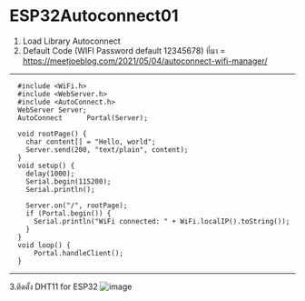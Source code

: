 # ESP32Autoconnect01
1. Load Library Autoconnect
2. Default Code (WIFI Password default 12345678)
            ที่มา = https://meetjoeblog.com/2021/05/04/autoconnect-wifi-manager/
-------------------------------------------
      #include <WiFi.h>          
      #include <WebServer.h>     
      #include <AutoConnect.h>
      WebServer Server;          
      AutoConnect      Portal(Server);
      
      void rootPage() {
        char content[] = "Hello, world";
        Server.send(200, "text/plain", content);
      }
      void setup() {
        delay(1000);
        Serial.begin(115200);
        Serial.println();
      
        Server.on("/", rootPage);
        if (Portal.begin()) {
          Serial.println("WiFi connected: " + WiFi.localIP().toString());
        }
      }
      void loop() {
          Portal.handleClient();
      }
-----------------------------------------------
3.ติดตั้ง DHT11 for ESP32
![image](https://github.com/manutpong/ESP32Autoconnect01/assets/4971040/272ce1e7-50de-4f02-bf68-1629af1b0a57)


